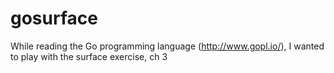 # gosurface
While reading the Go programming language  (http://www.gopl.io/), I wanted to play with the surface exercise, ch 3

